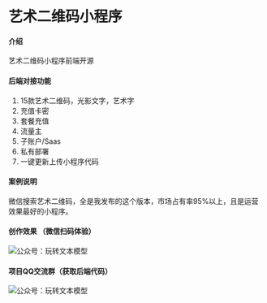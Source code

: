 # 艺术二维码小程序

#### 介绍
艺术二维码小程序前端开源

#### 后端对接功能

1. 15款艺术二维码，光影文字，艺术字
2. 充值卡密
3. 套餐充值
4. 流量主
5. 子账户/Saas
6. 私有部署
7. 一键更新上传小程序代码

#### 案例说明

微信搜索艺术二维码，全是我发布的这个版本，市场占有率95%以上，且是运营效果最好的小程序。

#### 创作效果 （微信扫码体验）

![公众号：玩转文本模型](https://s1.ax1x.com/2023/08/27/pPU02Yd.png)

#### 项目QQ交流群（获取后端代码）
![公众号：玩转文本模型](https://hiaix.cn/wp-content/uploads/2023/07/0810df700cb5f6b72bc3ab423ea029c.png)
